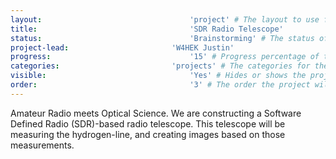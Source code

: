 ```yaml
---
layout:									'project' # The layout to use for the project page.
title:									'SDR Radio Telescope'
status:									'Brainstorming' # The status of the project. Should be one of 'Brainstorming', 'Designing', 'Building', 'Testing', 'Implementing', 'On-Hold', or 'Cancelled'.
project-lead:						'W4HEK Justin'
progress:								'15' # Progress percentage of the project.
categories:							'projects' # The categories for the project. Projects should always be 'projects'.
visible:								'Yes' # Hides or shows the project in feeds.
order:									'3' # The order the project will be shown in feeds.
---
```



Amateur Radio meets Optical Science.
We are constructing a Software Defined Radio (SDR)-based radio telescope.
This telescope will be measuring the hydrogen-line, and creating images based on those measurements.
